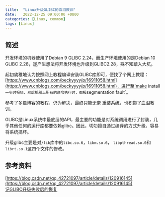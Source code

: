 ```yaml
---
title:  "Linux升级GLIBC的血泪教训"
date:   2022-12-25 09:00:00 +0800
categories: [Linux, common]
tags: [Linux]
---
```


## 简述

开发环境的机器使用了Debian 9 GLIBC 2.24，而生产环境使用的是Debian 10 GLIBC 2.28，遂产生想法将开发环境也升级到GLIBC2.28，殊不知踏入大坑。  

起初幼稚地认为按照网上教程编译安装GLIBC库即可，便找了个网上教程：[https://www.cnblogs.com/beckyyyy/p/16911058.html](https://www.cnblogs.com/beckyyyy/p/16911058.html)，进行至`make install`一步时报错，然后机器上所有的命令执行时，都报`segmentation fault`。

参考了多篇博客的教程，仍为解决，最终只能无奈 重装系统，也积攒了血泪教训。  

GLIBC是Linux系统中最底层的API，最主要的功能是对系统调用进行了封装，几乎其他任何的运行库都要依赖glibc。因此，切勿擅自通过编译的方式升级，容易将系统搞坏。

升级glibc主要是对`/lib`库中的`libc.so.6`，`libm.so.6`， `libpthread.so.0`和`librt.so.1`这四个文件的修改。


## 参考资料

[https://blog.csdn.net/qq_42721097/article/details/120916145](https://blog.csdn.net/qq_42721097/article/details/120916145)   
[记GLIBC升级失败后的恢复](https://blog.koko.vc/a/33/%E8%AE%B0GLIBC%E5%8D%87%E7%BA%A7%E5%A4%B1%E8%B4%A5%E5%90%8E%E7%9A%84%E6%81%A2%E5%A4%8D)
